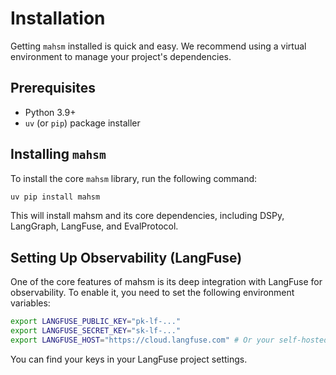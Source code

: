 # Installation

Getting `mahsm` installed is quick and easy. We recommend using a virtual environment to manage your project's dependencies.

## Prerequisites

- Python 3.9+
- `uv` (or `pip`) package installer

## Installing `mahsm`

To install the core `mahsm` library, run the following command:

```bash
uv pip install mahsm
```

This will install mahsm and its core dependencies, including DSPy, LangGraph, LangFuse, and EvalProtocol.

## Setting Up Observability (LangFuse)

One of the core features of mahsm is its deep integration with LangFuse for observability. To enable it, you need to set the following environment variables:
```bash
export LANGFUSE_PUBLIC_KEY="pk-lf-..."
export LANGFUSE_SECRET_KEY="sk-lf-..."
export LANGFUSE_HOST="https://cloud.langfuse.com" # Or your self-hosted instance
```

You can find your keys in your LangFuse project settings.